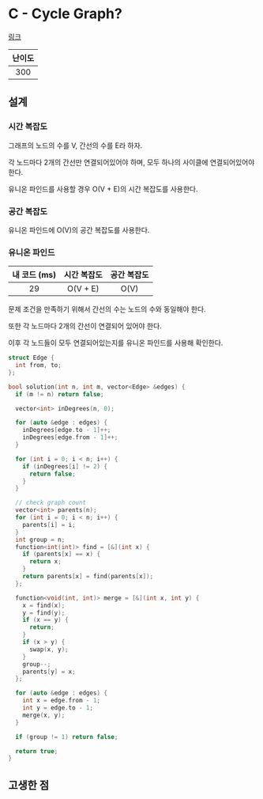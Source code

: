 # C - Cycle Graph?

[링크](https://atcoder.jp/contests/abc404/tasks/abc404_c)

| 난이도 |
| :----: |
|  300   |

## 설계

### 시간 복잡도

그래프의 노드의 수를 V, 간선의 수를 E라 하자.

각 노드마다 2개의 간선만 연결되어있어야 하며, 모두 하나의 사이클에 연결되어있어야 한다.

유니온 파인드를 사용할 경우 O(V + E)의 시간 복잡도를 사용한다.

### 공간 복잡도

유니온 파인드에 O(V)의 공간 복잡도를 사용한다.

### 유니온 파인드

| 내 코드 (ms) | 시간 복잡도 | 공간 복잡도 |
| :----------: | :---------: | :---------: |
|      29      |  O(V + E)   |    O(V)     |

문제 조건을 만족하기 위해서 간선의 수는 노드의 수와 동일해야 한다.

또한 각 노드마다 2개의 간선이 연결되어 있어야 한다.

이후 각 노드들이 모두 연결되어있는지를 유니온 파인드를 사용해 확인한다.

```cpp
struct Edge {
  int from, to;
};

bool solution(int n, int m, vector<Edge> &edges) {
  if (m != n) return false;

  vector<int> inDegrees(n, 0);

  for (auto &edge : edges) {
    inDegrees[edge.to - 1]++;
    inDegrees[edge.from - 1]++;
  }

  for (int i = 0; i < n; i++) {
    if (inDegrees[i] != 2) {
      return false;
    }
  }

  // check graph count
  vector<int> parents(n);
  for (int i = 0; i < n; i++) {
    parents[i] = i;
  }
  int group = n;
  function<int(int)> find = [&](int x) {
    if (parents[x] == x) {
      return x;
    }
    return parents[x] = find(parents[x]);
  };

  function<void(int, int)> merge = [&](int x, int y) {
    x = find(x);
    y = find(y);
    if (x == y) {
      return;
    }
    if (x > y) {
      swap(x, y);
    }
    group--;
    parents[y] = x;
  };

  for (auto &edge : edges) {
    int x = edge.from - 1;
    int y = edge.to - 1;
    merge(x, y);
  }

  if (group != 1) return false;

  return true;
}
```

## 고생한 점
